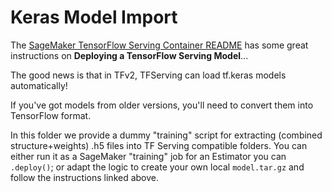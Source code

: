 # Keras Model Import

The [SageMaker TensorFlow Serving Container README](https://github.com/aws/sagemaker-tensorflow-serving-container#deploying-a-tensorflow-serving-model) has some great instructions on **Deploying a TensorFlow Serving Model**...

The good news is that in TFv2, TFServing can load tf.keras models automatically!

If you've got models from older versions, you'll need to convert them into TensorFlow format.

In this folder we provide a dummy "training" script for extracting (combined structure+weights) .h5 files into TF Serving compatible folders. You can either run it as a SageMaker "training" job for an Estimator you can `.deploy()`; or adapt the logic to create your own local `model.tar.gz` and follow the instructions linked above.
